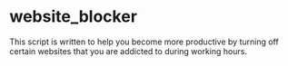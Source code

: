 # website_blocker
This script is written to help you become more productive by turning
off certain websites that you are addicted to during working hours.